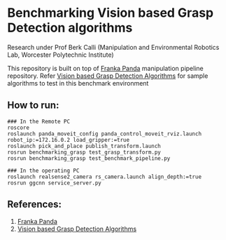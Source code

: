 # Benchmarking Vision based Grasp Detection algorithms

Research under Prof Berk Calli (Manipulation and Environmental Robotics Lab, Worcester Polytechnic Institute)

This repository is built on top of [Franka Panda](https://github.com/cdbharath/franka_panda "Franka Panda") manipulation pipeline repository. 
Refer [Vision based Grasp Detection Algorithms](https://github.com/cdbharath/learning_based_grasp_synthesis "Vision based Grasp Detection Algorithms") for sample algorithms to test in this benchmark environment 

## How to run:
```
### In the Remote PC
roscore
roslaunch panda_moveit_config panda_control_moveit_rviz.launch robot_ip:=172.16.0.2 load_gripper:=true
roslaunch pick_and_place publish_transform.launch
rosrun benchmarking_grasp test_grasp_transform.py
rosrun benchmarking_grasp test_benchmark_pipeline.py

### In the operating PC
roslaunch realsense2_camera rs_camera.launch align_depth:=true
rosrun ggcnn service_server.py
```

## References:
1. [Franka Panda](https://github.com/cdbharath/franka_panda "Franka Panda")
2. [Vision based Grasp Detection Algorithms](https://github.com/cdbharath/learning_based_grasp_synthesis "Vision based Grasp Detection Algorithms")
